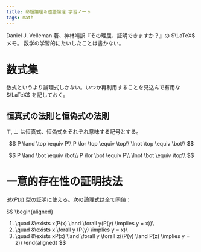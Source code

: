 ```yaml
---
title: 命題論理＆述語論理 学習ノート
tags: math
---
```


Daniel J. Velleman 著、神林靖訳『その理屈、証明できますか？』の $\LaTeX$ メモ。
数学の学習的にたいしたことは書かない。

# 数式集

数式というより論理式しかない。いつか再利用することを見込んで有用な $\LaTeX$ を記しておく。

## 恒真式の法則と恒偽式の法則

$\top, \bot$ は恒真式、恒偽式をそれぞれ意味する記号とする。

$$
P \land \top \equiv P\\
P \lor \top \equiv \top\\
\lnot \top \equiv \bot\\
$$

$$
P \land \bot \equiv \bot\\
P \lor \bot \equiv P\\
\lnot \bot \equiv \top\\
$$

# 一意的存在性の証明技法

$\exists!xP(x)$ 型の証明に使える。次の論理式は全て同値：

$$
\begin{aligned}
1. \quad &\exists x(P(x) \land \forall y(P(y) \implies y = x))\\
2. \quad &\exists x \forall y (P(y) \implies y = x)\\
3. \quad &\exists xP(x) \land \forall y \forall z((P(y) \land P(z) \implies y = z))
\end{aligned}
$$


